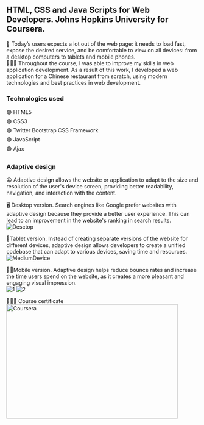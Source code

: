 ## HTML, CSS and Java Scripts for Web Developers. Johns Hopkins University for Coursera.
👤 Today’s users expects a lot out of the web page: it needs to load fast, expose the desired service, and be comfortable to view on all devices: from a desktop computers to tablets and mobile phones.   
👩🏻‍💻 Throughout the course, I was able to improve my skills in web application development. As a result of this work, I developed a web application for a Chinese restaurant from scratch, using modern technologies and best practices in web development.  

### Technologies used
🟣 HTML5  
🟣 CSS3  
🟣 Twitter Bootstrap CSS Framework  
🟣 JavaScript  
🟣 Ajax  

### Adaptive design
😀 Adaptive design allows the website or application to adapt to the size and resolution of the user's device screen, providing better readability, navigation, and interaction with the content. 

🖥️ Desktop version. Search engines like Google prefer websites with adaptive design because they provide a better user experience. This can lead to an improvement in the website's ranking in search results.
![Desctop](https://github.com/IakovlevaNatalia/Coursera/assets/69373349/4ada03fc-29f6-4099-8503-9e14eb5ecb3d)  

📔Tablet version. Instead of creating separate versions of the website for different devices, adaptive design allows developers to create a unified codebase that can adapt to various devices, saving time and resources.    
![MediumDevice](https://github.com/IakovlevaNatalia/Website/assets/69373349/0774afd7-5bf2-46f5-9ae2-5b2319f8e9a9)  

🤳🏼Mobile version. Adaptive design helps reduce bounce rates and increase the time users spend on the website, as it creates a more pleasant and engaging visual impression.     
![1](https://github.com/IakovlevaNatalia/Website/assets/69373349/2335d5ab-8bea-41e3-9926-7032ab3fd7e3)
![2](https://github.com/IakovlevaNatalia/Website/assets/69373349/21752c95-cdf5-467a-8395-aa6ae94bd59e)  

👩🏼‍🎓 Course certificate  
<img src="https://github.com/IakovlevaNatalia/Website/assets/69373349/9cbdc2f9-3bab-4b8c-82fa-c9946dad3e7e" alt="Coursera" width="450" height="300">  






